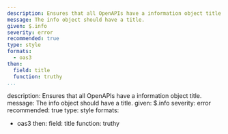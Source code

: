```yaml
---
description: Ensures that all OpenAPIs have a information object title.
message: The info object should have a title.
given: $.info
severity: error
recommended: true
type: style
formats:
  - oas3
then:
  field: title
  function: truthy
...
```

description: Ensures that all OpenAPIs have a information object title.
message: The info object should have a title.
given: $.info
severity: error
recommended: true
type: style
formats:
  - oas3
then:
  field: title
  function: truthy
